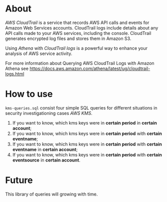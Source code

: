 # About

*AWS CloudTrail* is a service that records AWS API calls and events for Amazon Web Services accounts.
CloudTrail logs include details about any API calls made to your AWS services, including the console. CloudTrail generates encrypted log files and stores them in Amazon S3.

Using *Athena* with *CloudTrail logs* is a powerful way to enhance your analysis of AWS service activity.

For more information about Querying AWS CloudTrail Logs with Amazon Athena see https://docs.aws.amazon.com/athena/latest/ug/cloudtrail-logs.html

# How to use

`kms-queries.sql` consist four simple SQL queries for different situations in security investigationing cases *AWS KMS*.

1) If you want to know, which kms keys were in **certain period** in **certain account**;
2) If you want to know, which kms keys were in **certain period** with **certain eventname**;
3) If you want to know, which kms keys were in **certain period** with **certain eventname** in **certain account**;
4) If you want to know, which kms keys were in **certain period** with **certain eventsource** in **certain account**.

# Future

This library of queries will growing with time.
